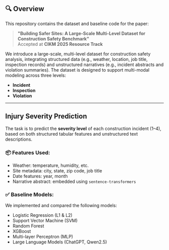 ## 🔍 Overview

This repository contains the dataset and baseline code for the paper:

> **"Building Safer Sites: A Large-Scale Multi-Level Dataset for Construction Safety Benchmark"**  
> Accepted at **CIKM 2025 Resource Track**

We introduce a large-scale, multi-level dataset for construction safety analysis, integrating structured data (e.g., weather, location, job title, inspection records) and unstructured narratives (e.g., incident abstracts and violation summaries). The dataset is designed to support multi-modal modeling across three levels:

- **Incident**
- **Inspection**
- **Violation**

---

## Injury Severity Prediction

The task is to predict the **severity level** of each construction incident (1–4), based on both structured tabular features and unstructured text descriptions.

### 📦 Features Used:
- Weather: temperature, humidity, etc.
- Site metadata: city, state, zip code, job title
- Date features: year, month
- Narrative abstract: embedded using `sentence-transformers`

### ✅ Baseline Models:
We implemented and compared the following models:
- Logistic Regression (L1 & L2)
- Support Vector Machine (SVM)
- Random Forest
- XGBoost
- Multi-layer Perceptron (MLP)
- Large Language Models (ChatGPT, Qwen2.5)
